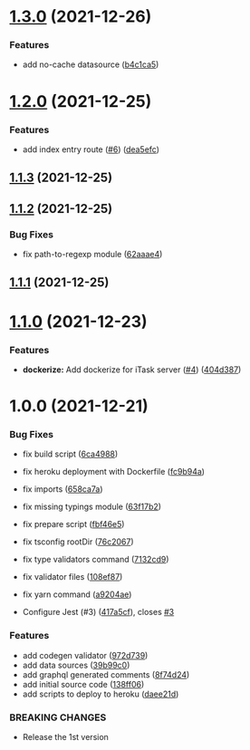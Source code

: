 # [1.3.0](https://github.com/phatnguyenuit/itask-server/compare/1.2.0...1.3.0) (2021-12-26)


### Features

* add no-cache datasource ([b4c1ca5](https://github.com/phatnguyenuit/itask-server/commit/b4c1ca5bf22dafeaa532a49e7beed602e764ba68))

# [1.2.0](https://github.com/phatnguyenuit/itask-server/compare/1.1.3...1.2.0) (2021-12-25)


### Features

* add index entry route ([#6](https://github.com/phatnguyenuit/itask-server/issues/6)) ([dea5efc](https://github.com/phatnguyenuit/itask-server/commit/dea5efc5a906eb13d9915c6ecb177a9cb8e1dafe))

## [1.1.3](https://github.com/phatnguyenuit/itask-server/compare/1.1.2...1.1.3) (2021-12-25)

## [1.1.2](https://github.com/phatnguyenuit/itask-server/compare/1.1.1...1.1.2) (2021-12-25)


### Bug Fixes

* fix path-to-regexp module ([62aaae4](https://github.com/phatnguyenuit/itask-server/commit/62aaae46bdeeb79eddd1cc843f0e2665368a8daa))

## [1.1.1](https://github.com/phatnguyenuit/itask-server/compare/1.1.0...1.1.1) (2021-12-25)

# [1.1.0](https://github.com/phatnguyenuit/itask-server/compare/1.0.0...1.1.0) (2021-12-23)


### Features

* **dockerize:** Add dockerize for iTask server ([#4](https://github.com/phatnguyenuit/itask-server/issues/4)) ([404d387](https://github.com/phatnguyenuit/itask-server/commit/404d387a28aa1ca1542d6550ba3f9abb92ddaf83))

# 1.0.0 (2021-12-21)


### Bug Fixes

* fix build script ([6ca4988](https://github.com/phatnguyenuit/itask-server/commit/6ca49888c14ec973b5fc007a1f89296ec4f24207))
* fix heroku deployment with Dockerfile ([fc9b94a](https://github.com/phatnguyenuit/itask-server/commit/fc9b94abba176b5f940e254556bd955e582d1c40))
* fix imports ([658ca7a](https://github.com/phatnguyenuit/itask-server/commit/658ca7aac98dba52c577259ceb015bd8609e9ea9))
* fix missing typings module ([63f17b2](https://github.com/phatnguyenuit/itask-server/commit/63f17b26c19875f43729571da3b2962e2eb5481d))
* fix prepare script ([fbf46e5](https://github.com/phatnguyenuit/itask-server/commit/fbf46e5ab754e41834f778a4394a3dfccf37bfb0))
* fix tsconfig rootDir ([76c2067](https://github.com/phatnguyenuit/itask-server/commit/76c206774f837a90f16f3109af30b106a04789a0))
* fix type validators command ([7132cd9](https://github.com/phatnguyenuit/itask-server/commit/7132cd9165fe2759adff7969f39514dac6c849f5))
* fix validator files ([108ef87](https://github.com/phatnguyenuit/itask-server/commit/108ef87f4536ec50b480328e3103ce61f7fb3425))
* fix yarn command ([a9204ae](https://github.com/phatnguyenuit/itask-server/commit/a9204ae0f02e34cddf100a5163d81cc2321cfaa0))


* Configure Jest (#3) ([417a5cf](https://github.com/phatnguyenuit/itask-server/commit/417a5cfec63481824068f591a67bccc2e0ff2082)), closes [#3](https://github.com/phatnguyenuit/itask-server/issues/3)


### Features

* add codegen validator ([972d739](https://github.com/phatnguyenuit/itask-server/commit/972d73930e7ed74167e30ae8f312e88dff899193))
* add data sources ([39b99c0](https://github.com/phatnguyenuit/itask-server/commit/39b99c061a988a498cb1b8faaa455bc518131972))
* add graphql generated comments ([8f74d24](https://github.com/phatnguyenuit/itask-server/commit/8f74d24501887a7ff7884d23947a4e0367939f33))
* add initial source code ([138ff06](https://github.com/phatnguyenuit/itask-server/commit/138ff06b8c0e39e2d4fba8d574d18b085631476c))
* add scripts to deploy to heroku ([daee21d](https://github.com/phatnguyenuit/itask-server/commit/daee21da3b4d74e2179ba0127e11b79df151bc63))


### BREAKING CHANGES

* Release the 1st version

